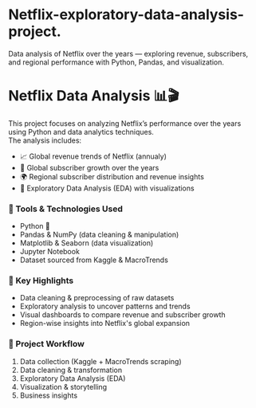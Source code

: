# Netflix-exploratory-data-analysis-project.
Data analysis of Netflix over the years — exploring revenue, subscribers, and regional performance with Python, Pandas, and visualization.

# Netflix Data Analysis 📊🎬

This project focuses on analyzing Netflix’s performance over the years using Python and data analytics techniques.  
The analysis includes:

- 📈 Global revenue trends of Netflix (annualy)
- 👥 Global subscriber growth over the years
- 🌍 Regional subscriber distribution and revenue insights
- 🎯 Exploratory Data Analysis (EDA) with visualizations

### 🔧 Tools & Technologies Used
- Python 🐍
- Pandas & NumPy (data cleaning & manipulation)
- Matplotlib & Seaborn (data visualization)
- Jupyter Notebook
- Dataset sourced from Kaggle & MacroTrends

### 🚀 Key Highlights
- Data cleaning & preprocessing of raw datasets
- Exploratory analysis to uncover patterns and trends
- Visual dashboards to compare revenue and subscriber growth
- Region-wise insights into Netflix's global expansion

### 📂 Project Workflow
1. Data collection (Kaggle + MacroTrends scraping)
2. Data cleaning & transformation
3. Exploratory Data Analysis (EDA)
4. Visualization & storytelling
5. Business insights
